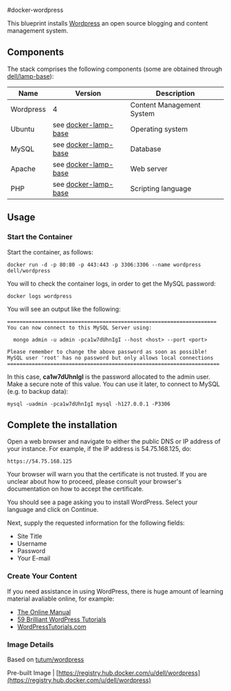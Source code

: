 #docker-wordpress

This blueprint installs [Wordpress](https://wordpress.org/) an open source blogging and content management system.

## Components
The stack comprises the following components (some are obtained through [dell/lamp-base](https://registry.hub.docker.com/u/dell/lamp)):

Name       | Version                 | Description
-----------|-------------------------|------------------------------
Wordpress  | 4                       | Content Management System
Ubuntu     | see [docker-lamp-base](https://github.com/dell-cloud-marketplace/docker-lamp-base)                  | Operating system
MySQL      | see [docker-lamp-base](https://github.com/dell-cloud-marketplace/docker-lamp-base) | Database
Apache     | see [docker-lamp-base](https://github.com/dell-cloud-marketplace/docker-lamp-base) | Web server
PHP        | see [docker-lamp-base](https://github.com/dell-cloud-marketplace/docker-lamp-base) | Scripting language

## Usage

### Start the Container
Start the container, as follows:


    docker run -d -p 80:80 -p 443:443 -p 3306:3306 --name wordpress dell/wordpress

You will to check the container logs, in order to get the MySQL password:

    docker logs wordpress

You will see an output like the following:

    ====================================================================
    You can now connect to this MySQL Server using:

      mongo admin -u admin -pca1w7dUhnIgI --host <host> --port <port>

    Please remember to change the above password as soon as possible!
    MySQL user 'root' has no password but only allows local connections
    =====================================================================

In this case, **ca1w7dUhnIgI** is the password allocated to the admin user. Make a secure note of this value. You can use it later, to connect to MySQL (e.g. to backup data):

    mysql -uadmin -pca1w7dUhnIgI mysql -h127.0.0.1 -P3306

## Complete the installation

Open a web browser and navigate to either the public DNS or IP address of your instance. For example, if the IP address is 54.75.168.125, do:

    https://54.75.168.125

Your browser will warn you that the certificate is not trusted. If you are unclear about how to proceed, please consult your browser's documentation on how to accept the certificate.

You should see a page asking you to install WordPress. Select your language and click on Continue.

Next, supply the requested information for the following fields:

* Site Title
* Username
* Password
* Your E-mail

### Create Your Content
If you need assistance in using WordPress, there is huge amount of learning material avaliable online, for example:

* [The Online Manual](https://codex.wordpress.org/Main_Page)
* [59 Brilliant WordPress Tutorials](http://www.creativebloq.com/web-design/wordpress-tutorials-designers-1012990)
* [WordPressTutorials.com](http://www.wordpresstutorials.com)


### Image Details

Based on  [tutum/wordpress](https://github.com/tutumcloud/tutum-docker-wordpress)

Pre-built Image   | [https://registry.hub.docker.com/u/dell/wordpress](https://registry.hub.docker.com/u/dell/wordpress)
